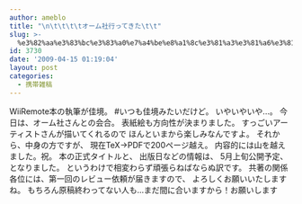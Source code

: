 ```yaml
---
author: ameblo
title: "\n\t\t\t\tオーム社行ってきた\t\t"
slug: >-
  %e3%82%aa%e3%83%bc%e3%83%a0%e7%a4%be%e8%a1%8c%e3%81%a3%e3%81%a6%e3%81%8d%e3%81%9f
id: 3730
date: '2009-04-15 01:19:04'
layout: post
categories:
  - 携帯雑稿
---
```


WiiRemote本の執筆が佳境。 #いつも佳境みたいだけど。 いやいやいや...。 今日は、オーム社さんとの会合。 表紙絵も方向性が決まりました。 すっごいアーティストさんが描いてくれるので ほんといまから楽しみなんですよ。 それから、中身の方ですが、 現在TeX→PDFで200ページ越え。 内容的には山を越えました。祝。 本の正式タイトルと、 出版日などの情報は、 5月上旬公開予定、となりました。 というわけで相変わらず頑張らねばならぬ訳です。 共著の関係各位には、第一回のレビュー依頼が届きますので、 よろしくお願いいたしますね。 もちろん原稿終わってない人も…まだ間に合いますから！お願いします